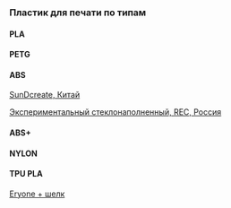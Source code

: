 ### Пластик для печати по типам


#### PLA


#### PETG


#### ABS
[SunDcreate, Китай](https://aliexpress.ru/item/32964875934.html)

[Экспериментальный стеклонаполненный, REC, Россия](https://rec3d.ru/plastik-dlya-3d-printerov/eksperimentalnye-materialy/abs-steklo-plastik-rec-1-75-natyralniy/)

#### ABS+


#### NYLON


#### TPU PLA
[Eryone + шелк](https://aliexpress.ru/item/1005004270970940.html)